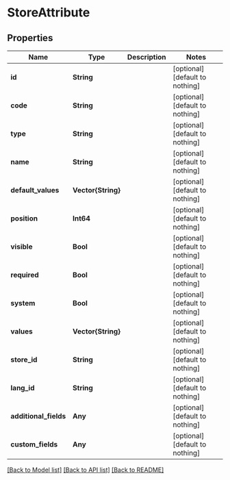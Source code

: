 # StoreAttribute


## Properties
Name | Type | Description | Notes
------------ | ------------- | ------------- | -------------
**id** | **String** |  | [optional] [default to nothing]
**code** | **String** |  | [optional] [default to nothing]
**type** | **String** |  | [optional] [default to nothing]
**name** | **String** |  | [optional] [default to nothing]
**default_values** | **Vector{String}** |  | [optional] [default to nothing]
**position** | **Int64** |  | [optional] [default to nothing]
**visible** | **Bool** |  | [optional] [default to nothing]
**required** | **Bool** |  | [optional] [default to nothing]
**system** | **Bool** |  | [optional] [default to nothing]
**values** | **Vector{String}** |  | [optional] [default to nothing]
**store_id** | **String** |  | [optional] [default to nothing]
**lang_id** | **String** |  | [optional] [default to nothing]
**additional_fields** | **Any** |  | [optional] [default to nothing]
**custom_fields** | **Any** |  | [optional] [default to nothing]


[[Back to Model list]](../README.md#models) [[Back to API list]](../README.md#api-endpoints) [[Back to README]](../README.md)


